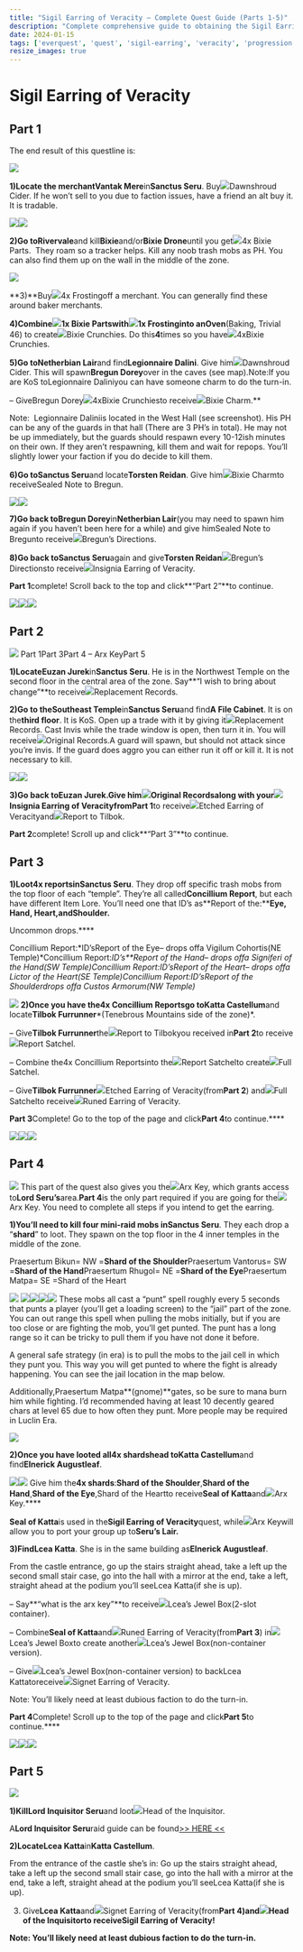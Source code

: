 ```yaml
---
title: "Sigil Earring of Veracity – Complete Quest Guide (Parts 1-5)"
description: "Complete comprehensive guide to obtaining the Sigil Earring of Veracity in EverQuest, covering all 5 parts of the questline"
date: 2024-01-15
tags: ['everquest', 'quest', 'sigil-earring', 'veracity', 'progression', 'complete-guide']
resize_images: true
---
```

# Sigil Earring of Veracity

## Part 1

The end result of this questline is:

![](/assets/images/Sigil-Earring-of-Veracity.jpg)

**1)**Locate the merchant**Vantak Mere**in**Sanctus Seru**. Buy![](/assets/images/Dawnshroud-Cider.png)Dawnshroud Cider. If he won’t sell to you due to faction issues, have a friend an alt buy it. It is tradable.

![](/assets/images/Vantak-Mere-Map.jpg)![](/assets/images/Vantak-Mere.jpg)

**2)**Go to**Rivervale**and kill**Bixie**and/or**Bixie Drone**until you get![](/assets/images/Bixie-Parts.png)4x Bixie Parts. 
 They roam so a tracker helps. Kill any noob trash mobs as PH. You can 
also find them up on the wall in the middle of the zone.

![](/assets/images/a-bixie.jpg)

**3)**Buy![](/assets/images/Frosting.jpg)4x Frostingoff a merchant. You can generally find these around baker merchants.

**4)**Combine![](/assets/images/Bixie-Parts.png)1x Bixie Partswith![](/assets/images/Frosting.jpg)1x Frostinginto an**Oven**(Baking, Trivial 46) to create![](/assets/images/Bixie-Crunchies.png)Bixie Crunchies. Do this**4**times so you have![](/assets/images/Bixie-Crunchies.png)4xBixie Crunchies.

**5)**Go to**Netherbian Lair**and find**Legionnaire Dalini**. Give him![](/assets/images/Dawnshroud-Cider.png)Dawnshroud Cider. This will spawn**Bregun Dorey**over in the caves (see map).Note:If you are KoS toLegionnaire Daliniyou can have someone charm to do the turn-in.

– GiveBregun Dorey![](/assets/images/Bixie-Crunchies.png)4xBixie Crunchiesto receive![](/assets/images/Bixie-Charm.png)Bixie Charm.**


Note:  Legionnaire Daliniis located in the West Hall (see screenshot). His PH can be any of the 
guards in that hall (There are 3 PH’s in total). He may not be up 
immediately, but the guards should respawn every 10-12ish minutes on 
their own. If they aren’t respawning, kill them and wait for repops. 
You’ll slightly lower your faction if you do decide to kill them.



**6)**Go to**Sanctus Seru**and locate**Torsten Reidan**. Give him![](/assets/images/Bixie-Charm.png)Bixie Charmto receiveSealed Note to Bregun.

![](/assets/images/Torsten-Reidan-Map.jpg)![](/assets/images/Torsten-Reidan.jpg)

**7)**Go back to**Bregun Dorey**in**Netherbian Lair**(you may need to spawn him again if you haven’t been here for a while) and give himSealed Note to Bregunto receive![](/assets/images/Breguns-Directions.png)Bregun’s Directions.

**8)**Go back to**Sanctus Seru**again and give**Torsten Reidan**![](/assets/images/Breguns-Directions.png)Bregun’s Directionsto receive![](/assets/images/Insignia-Earring-of-Veracity.png)Insignia Earring of Veracity.

**Part 1**complete! Scroll back to the top and click**“Part 2”**to continue.

![](/assets/images/Torsten-Reidan-Map.jpg)![](/assets/images/Torsten-Reidan.jpg)![](/assets/images/Insignia-Earring-of-Veracity2.png)

## Part 2

![](/assets/images/Sigil-Earring-2.png)
Part 1Part 3Part 4 – Arx KeyPart 5




**1)**Locate**Euzan Jurek**in**Sanctus Seru**. He is in the Northwest Temple on the second floor in the central area of the zone. Say**“I wish to bring about change”**to receive![](/assets/images/Replacement-Records.png)Replacement Records.

**2)**Go to the**Southeast Temple**in**Sanctus Seru**and find**A File Cabinet**. It is on the**third floor**. It is KoS. Open up a trade with it by giving it![](/assets/images/Replacement-Records.png)Replacement Records. Cast Invis while the trade window is open, then turn it in. You will receive![](/assets/images/Replacement-Records.png)Original Records.A guard will spawn, but should not attack since you’re invis. If the 
guard does aggro you can either run it off or kill it. It is not 
necessary to kill.

![](/assets/images/A-File-Cabinet-Map.jpg)![](/assets/images/A-File-Cabinet.jpg)

**3)**Go back to**Euzan Jurek.**Give him![](/assets/images/Replacement-Records.png)Original Recordsalong with your![](/assets/images/Insignia-Earring-of-Veracity.png)Insignia Earring of Veracityfrom**Part 1**to receive![](/assets/images/Etched-Earring-of-Veracity.png)Etched Earring of Veracityand![](/assets/images/Letter-Logo.png)Report to Tilbok.

**Part 2**complete! Scroll up and click**“Part 3”**to continue.
## Part 3

**1)**Loot4x reportsin**Sanctus Seru**. They drop off specific trash mobs from the top floor of each “temple”. They’re all called**Concillium Report**, but each have different Item Lore. You’ll need one that ID’s as**Report of the:****Eye, Hand, Heart,**and**Shoulder.**

Uncommon drops.****

Concillium Report:*ID’sReport of the Eye– drops offa Vigilum Cohortis(NE Temple)*Concillium Report:*ID’s**Report of the Hand– drops offa Signiferi of the Hand(SW Temple)*Concillium Report:ID’s*Report of the Heart– drops offa Lictor of the Heart(SE Temple)*Concillium Report:ID’s*Report of the Shoulderdrops offa Custos Armorum(NW Temple)*

![](/assets/images/Four-Temples-for-Reports.jpg)
**2)**Once you have the4x Concillium Reportsgo to**Katta Castellum**and locate**Tilbok Furrunner***(Tenebrous Mountains side of the zone)*.

– Give**Tilbok Furrunner**the![](/assets/images/Letter-Logo.png)Report to Tilbokyou received in**Part 2**to receive![](/assets/images/Report-Satchel.png)Report Satchel.

– Combine the4x Concillium Reportsinto the![](/assets/images/Report-Satchel.png)Report Satchelto create![](/assets/images/Report-Satchel.png)Full Satchel.

– Give**Tilbok Furrunner**![](/assets/images/Etched-Earring-of-Veracity.png)Etched Earring of Veracity(from**Part 2**) and![](/assets/images/Report-Satchel.png)Full Satchelto receive![](/assets/images/Runed-Earring-of-Veracity.png)Runed Earring of Veracity.

**Part 3**Complete! Go to the top of the page and click**Part 4**to continue.****

![](/assets/images/Tilbok-Furrunner-Map.jpg)![](/assets/images/Tilbok-Furrunner.jpg)![](/assets/images/Runed-Earring-of-Veracity2.png)

## Part 4

![](/assets/images/Sigil-Earring-4.png)
This part of the quest also gives you the![](/assets/images/Stone-Key.png)Arx Key, which grants access to**Lord Seru’s**area.**Part 4**is the only part required if you are going for the![](/assets/images/Stone-Key.png)Arx Key. You need to complete all steps if you intend to get the earring.

**1)**You’ll need to kill four mini-raid mobs in**Sanctus Seru**. They each drop a “**shard**” to loot. They spawn on the top floor in the 4 inner temples in the middle of the zone.

Praesertum Bikun= NW =**Shard of the Shoulder**Praesertum Vantorus= SW =**Shard of the Hand**Praesertum Rhugol= NE =**Shard of the Eye**Praesertum Matpa= SE =Shard of the Heart

![](/assets/images/temple-spawn-points.png)
![](/assets/images/Bikun.jpg)![](/assets/images/Vantorus.jpg)![](/assets/images/Rhugol.jpg)![](/assets/images/Matpa.jpg)
These mobs all cast a “punt” spell roughly every 5 seconds that punts
 a player (you’ll get a loading screen) to the “jail” part of the zone. 
You can out range this spell when pulling the mobs initially, but if you
 are too close or are fighting the mob, you’ll get punted. The punt has a
 long range so it can be tricky to pull them if you have not done it 
before.

A general safe strategy (in era) is to pull the mobs to the jail cell
 in which they punt you. This way you will get punted to where the fight
 is already happening. You can see the jail location in the map below.

Additionally,Praesertum Matpa**(gnome)**gates, so be sure to mana burn him while fighting. I’d recommended 
having at least 10 decently geared chars at level 65 due to how often 
they punt. More people may be required in Luclin Era.

![](/assets/images/jail.png)

**2)**Once you have looted all4x shardshead to**Katta Castellum**and find**Elnerick Augustleaf**.

![](/assets/images/Elnerick-Augustleaf-Map.png)![](/assets/images/Elnerick-Augustleaf.jpg)
Give him the**4x shards**:**Shard of the Shoulder**,**Shard of the Hand**,**Shard of the Eye**,Shard of the Heartto receive**Seal of Katta**and![](/assets/images/Stone-Key.png)Arx Key.****

**Seal of Katta**is used in the**Sigil Earring of Veracity**quest, while![](/assets/images/Stone-Key.png)Arx Keywill allow you to port your group up to**Seru’s Lair.**

**3)**Find**Lcea Katta**. She is in the same building as**Elnerick Augustleaf**.

From the castle entrance, go up 
the stairs straight ahead, take a left up the second small stair case, 
go into the hall with a mirror at the end, take a left, straight ahead 
at the podium you’ll seeLcea Katta(if she is up).

– Say**“what is the arx key”**to receive![](/assets/images/Jewel-Box.png)Lcea’s Jewel Box(2-slot container).

– Combine**Seal of Katta**and![](/assets/images/Runed-Earring-of-Veracity.png)Runed Earring of Veracity(from**Part 3**) in![](/assets/images/Jewel-Box.png)Lcea’s Jewel Boxto create another![](/assets/images/Jewel-Box.png)Lcea’s Jewel Box(non-container version).

– Give![](/assets/images/Jewel-Box.png)Lcea’s Jewel Box(non-container version) to backLcea Kattatoreceive![](/assets/images/Signet-Earring-of-Veracity-Logo.png)Signet Earring of Veracity.

Note: You’ll likely need at least dubious faction to do the turn-in.

**Part 4**Complete! Scroll up to the top of the page and click**Part 5**to continue.****

![](/assets/images/Lcea-Katta-Map.jpg)![](/assets/images/Lcea-Katta.jpg)![](/assets/images/Signet-Earring-of-Veracity.png)

## Part 5

![](/assets/images/Sigil-Earring-5.png)

**1)**Kill**Lord Inquisitor Seru**and loot![](/assets/images/Head-of-Stanos.jpg)Head of the Inquisitor.

A**Lord Inquisitor Seru**raid guide can be found[>> HERE <<](https://www.eqprogression.com/lord-inquisitor-seru-raid-guide/)

[](https://www.eqprogression.com/lord-inquisitor-seru-raid-guide/)

**2)**Locate**Lcea Katta**in**Katta Castellum**.

From the entrance of the castle 
she’s in: Go up the stairs straight ahead, take a left up the second 
small stair case, go into the hall with a mirror at the end, take a 
left, straight ahead at the podium you’ll seeLcea Katta(if she is up).

3) Give**Lcea Katta**and![](/assets/images/Signet-Earring-of-Veracity-Logo.png)Signet Earring of Veracity(from**Part 4)**and![](/assets/images/Head-of-Stanos.jpg)Head of the Inquisitorto receive**Sigil Earring of Veracity!**

**Note: You’ll likely need at least dubious faction to do the turn-in.**